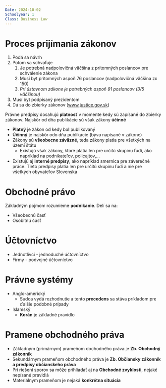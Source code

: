 ```yaml
---
Date: 2024-10-02
Schoolyear: 1
Class: Business Law
---
```

# Proces prijímania zákonov
1. Podá sa návrh
2. Potom sa schvaľuje
	1. Je potrebná nadpolovičná väčšina z prítomných poslancov pre schválenie zákona
	2. Musí byt prítomných aspoň 76 poslancov (nadpolovičná väčšina zo 150)
	3. *Pri ústavnom zákone je potrebných aspoň 91 poslancov (3/5 väčšinou)*
3. Musí byt podpísaný prezidentom
4. Dá sa do zbierky zákonov (www.justice.gov.sk)

Právne predpisy dosahujú **platnosť** v momente kedy sú zapísané do zbierky zákonov. Najskôr od dňa publikácie sú však zákony **účinné**
- **Platný** je zákon od kedy bol publikovaný
- **Účinný** je najskôr odo dňa publikácie (býva napísané v zákone)
- Zákony sú **všeobecne záväzné**, teda zákony platia pre všetkých na území štátu
	- Existujú však zákony, ktoré platia len pre určitú skupinu ľudí, ako napríklad na podnikateľov, policajtov,…
- Existujú aj **interné predpisy**, ako napríklad smernica pre záverečné práce. Tieto predpisy platia len pre určitú skupinu ľudí a nie pre všetkých obyvateľov Slovenska
# Obchodné právo
Základným pojmom rozumieme **podnikanie**.
Delí sa na:
- Všeobecnú časť
- Osobitnú časť
# Účtovníctvo
- Jednotlivci - jednoduché účtovníctvo
- Firmy - podvojné účtovníctvo
# Právne systémy
- Anglo-americký
	- Sudca vydá rozhodnutie a tento **precedens** sa stáva príkladom pre ďalšie podobné prípady
- Islamský
	- **Korán** je základné pravidlo
# Pramene obchodného práva
- Základným (primárnym) prameňom obchodného práva je **Zb. Obchodný zákonník**
- Sekundárnym prameňom obchodného práva je **Zb. Občiansky zákonník a predpisy občianskeho práva**
- Pri riešení sporov sa môže prihliadať aj na **Obchodné zvyklosti**, nejaké nepísané pravidlá
- Materiálnym prameňom je nejaká **konkrétna situácia**